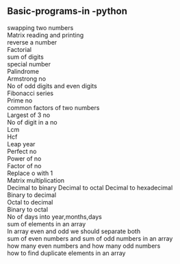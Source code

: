 ## Basic-programs-in -python
swapping two numbers</br>
Matrix reading and printing</br>
reverse a number</br>
Factorial</br>
sum of digits</br>
special number</br>
Palindrome</br>
Armstrong no</br>
No of odd digits and even digits</br>
Fibonacci series</br>
Prime no</br>
common factors of two numbers</br>
Largest of 3 no</br>
No of digit in a no</br>
Lcm</br>
Hcf</br>
Leap year</br>
Perfect no</br>
Power of no</br>
Factor of no</br>
Replace o with 1</br>
Matrix multiplication</br>
Decimal to binary Decimal to octal Decimal to hexadecimal</br>
Binary to decimal</br>
Octal to decimal</br>
Binary to octal</br>
No of days into year,months,days</br>
sum of elements in an array</br>
In array even and odd we should separate both</br>
sum of even numbers and sum of odd numbers in an array</br>
how many even numbers and how many odd numbers</br>
how to find duplicate elements in an array</br>
